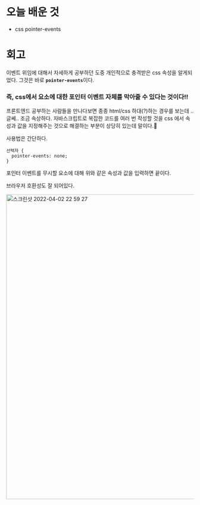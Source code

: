 # 오늘 배운 것 

* css pointer-events

# 회고

이벤트 위임에 대해서 자세하게 공부하던 도중 개인적으로 충격받은 css 속성을 알게되었다. 그것은 바로 <b>`pointer-events`</b>이다.

### 즉, css에서 요소에 대한 포인터 이벤트 자체를 막아줄 수 있다는 것이다!!

프론트엔드 공부하는 사람들을 만나다보면 종종 html/css 하대(?)하는 경우를 보는데 .. 글쎄.. 조금 속상하다. 자바스크립트로 복잡한 코드를 여러 번 작성할 것을 css 에서 속성과 값을 지정해주는 것으로 
해결하는 부분이 상당히 있는데 말이다.🥲

사용법은 간단하다.

```
선택자 {
  pointer-events: none;
}
```

포인터 이벤트를 무시할 요소에 대해 위와 같은 속성과 값을 입력하면 끝이다.

브라우저 호환성도 잘 되어있다.

<img width="820" alt="스크린샷 2022-04-02 22 59 27" src="https://user-images.githubusercontent.com/56878724/161386608-1c157896-453c-4488-801a-8d79fcaa6441.png">
